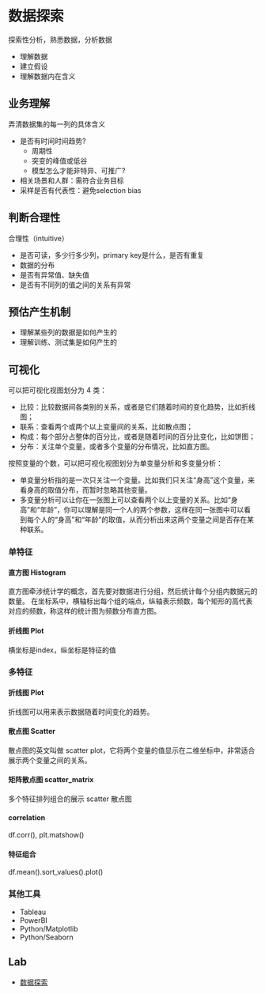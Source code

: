 # 数据探索

探索性分析，熟悉数据，分析数据

- 理解数据
- 建立假设
- 理解数据内在含义

## 业务理解

弄清数据集的每一列的具体含义

- 是否有时间时间趋势?
    - 周期性
    - 突变的峰值或低谷
    - 模型怎么才能非特异、可推广?
- 相关场景和人群：需符合业务目标
- 采样是否有代表性：避免selection bias

## 判断合理性

合理性（intuitive）

- 是否可读，多少行多少列，primary key是什么，是否有重复
- 数据的分布
- 是否有异常值、缺失值
- 是否有不同列的值之间的关系有异常

## 预估产生机制

- 理解某些列的数据是如何产生的
- 理解训练、测试集是如何产生的

## 可视化

可以把可视化视图划分为 4 类：

- 比较：比较数据间各类别的关系，或者是它们随着时间的变化趋势，比如折线图；
- 联系：查看两个或两个以上变量间的关系，比如散点图；
- 构成：每个部分占整体的百分比，或者是随着时间的百分比变化，比如饼图；
- 分布：关注单个变量，或者多个变量的分布情况，比如直方图。

按照变量的个数，可以把可视化视图划分为单变量分析和多变量分析：

- 单变量分析指的是一次只关注一个变量。比如我们只关注“身高”这个变量，来看身高的取值分布，而暂时忽略其他变量。
- 多变量分析可以让你在一张图上可以查看两个以上变量的关系。比如“身高”和“年龄”，你可以理解是同一个人的两个参数，这样在同一张图中可以看到每个人的“身高”和“年龄”的取值，从而分析出来这两个变量之间是否存在某种联系。

### 单特征

#### 直方图 Histogram

直方图牵涉统计学的概念，首先要对数据进行分组，然后统计每个分组内数据元的数量。 在坐标系中，横轴标出每个组的端点，纵轴表示频数，每个矩形的高代表对应的频数，称这样的统计图为频数分布直方图。

#### 折线图 Plot

横坐标是index，纵坐标是特征的值



### 多特征

#### 折线图 Plot

折线图可以用来表示数据随着时间变化的趋势。

#### 散点图 Scatter

散点图的英文叫做 scatter plot，它将两个变量的值显示在二维坐标中，非常适合展示两个变量之间的关系。

#### 矩阵散点图 scatter_matrix

多个特征排列组合的展示 scatter 散点图

#### correlation

df.corr(), plt.matshow()

#### 特征组合

df.mean().sort_values().plot()

### 其他工具

- Tableau
- PowerBI
- Python/Matplotlib
- Python/Seaborn


## Lab
- [数据探索](20_explore.ipynb)
